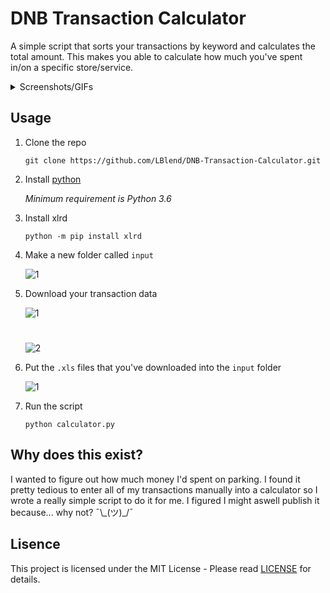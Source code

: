 # DNB Transaction Calculator
A simple script that sorts your transactions by keyword and calculates the total amount. This makes you able to calculate how much you've spent in/on a specific store/service.

<details>
  <summary>Screenshots/GIFs</summary>
    
   <img src="https://i.imgur.com/QVeFQK2.gif">
   
   <img src="https://i.imgur.com/NdrKFvL.gif">
   
   <img src="https://i.imgur.com/rZgT7N4.png">

</details>

## Usage

1. Clone the repo

    `git clone https://github.com/LBlend/DNB-Transaction-Calculator.git`

2. Install [python](https://www.python.org/downloads/)

    *Minimum requirement is Python 3.6*

3. Install xlrd

    `python -m pip install xlrd`

4. Make a new folder called `input`
    
    ![1](https://i.imgur.com/6E82Nbt.png)

5. Download your transaction data
   
   ![1](https://i.imgur.com/XUQ1ZPE.png)
   
   #

   ![2](https://i.imgur.com/jTx2TgD.png)

6. Put the `.xls` files that you've downloaded into the `input` folder
    
    ![1](https://i.imgur.com/UfZCgzc.png)

7. Run the script

    `python calculator.py`


## Why does this exist?
I wanted to figure out how much money I'd spent on parking. I found it pretty tedious to enter all of my transactions manually into a calculator so I wrote a really simple script to do it for me. I figured I might aswell publish it because... why not? ¯\\\_(ツ)\_/¯

## Lisence
This project is licensed under the MIT License - Please read [LICENSE](LICENSE) for details.
